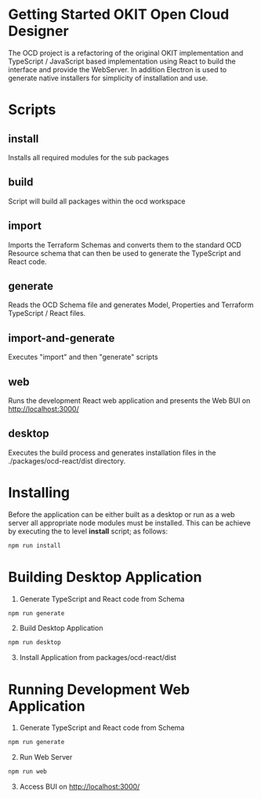 # Getting Started OKIT Open Cloud Designer

The OCD project is a refactoring of the original OKIT implementation and TypeScript / JavaScript 
based implementation using React to build the interface and provide the WebServer. In addition
Electron is used to generate native installers for simplicity of installation and use.

# Scripts

## install

Installs all required modules for the sub packages

## build 

Script will build all packages within the ocd workspace

## import

Imports the Terraform Schemas and converts them to the standard OCD Resource schema that can then be used to generate the TypeScript 
and React code.

## generate

Reads the OCD Schema file and generates Model, Properties and Terraform TypeScript / React files.

## import-and-generate

Executes "import" and then "generate" scripts

## web

Runs the development React web application and presents the Web BUI on [http://localhost:3000/](http://localhost:3000/)

## desktop

Executes the build process and generates installation files in the ./packages/ocd-react/dist directory.


# Installing
Before the application can be either built as a desktop or run as a web server all appropriate node modules must be 
installed. This can be achieve by executing the to level __install__ script; as follows:

``` bash
npm run install
```

# Building Desktop Application

1. Generate TypeScript and React code from Schema
```bash
npm run generate
```
2. Build Desktop Application
```bash
npm run desktop
```
3. Install Application from packages/ocd-react/dist


# Running Development Web Application

1. Generate TypeScript and React code from Schema
```bash
npm run generate
```
2. Run Web Server
```bash
npm run web
```
3. Access BUI on [http://localhost:3000/](http://localhost:3000/)
